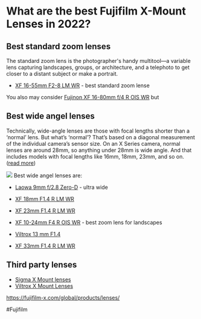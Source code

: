 # What are the best Fujifilm X-Mount Lenses in 2022?

## Best standard zoom lenses

The standard zoom lens is the photographer's handy multitool—a variable lens capturing landscapes, groups, or architecture, and a telephoto to get closer to a distant subject or make a portrait.

* [XF 16-55mm F2-8 LM WR](https://fujifilm-x.com/global/products/lenses/xf16-55mmf28-r-lm-wr/) - best standard zoom lense

You also may consider [Fujinon XF 16-80mm f/4 R OIS WR](https://fujifilm-x.com/global/products/lenses/xf16-80mmf4-r-ois-wr/) but 

## Best wide angel lenses

Technically, wide-angle lenses are those with focal lengths shorter than a ‘normal’ lens. But what’s ‘normal’? That’s based on a diagonal measurement of the individual camera’s sensor size. On an X Series camera, normal lenses are around 28mm, so anything under 28mm is wide angle. And that includes models with focal lengths like 16mm, 18mm, 23mm, and so on. ([read more](https://fujifilm-x.com/en-us/exposure-center/which-wide-angle-lens-for-landscapes/))

![](Photo/focal-length.jpg)
Best wide angel lenses are:

- [Laowa 9mm f/2.8 Zero-D](https://www.venuslens.net/product/9mm/) - ultra wide 
- [XF 18mm F1.4 R LM WR](https://fujifilm-x.com/global/products/lenses/xf18mmf14-r-lm-wr/)
- [XF 23mm F1.4 R LM WR](https://fujifilm-x.com/global/products/lenses/xf23mmf14-r-lm-wr/)
- [XF 10-24mm F4 R OIS WR](https://fujifilm-x.com/global/products/lenses/xf10-24mmf4-r-ois-wr/) - best zoom lens for landscapes

- [Viltrox 13 mm F1.4](https://viltroxstore.com/products/13mm-f14-af-lens-for-fujifilm-x-mount-camera-models) 
* [XF 33mm F1.4 R LM WR](https://fujifilm-x.com/global/products/lenses/xf33mmf14-r-lm-wr/)

## Third party lenses

* [Sigma X Mount lenses](https://www.sigma-global.com/en/magazine/m_series/others-lenses/fujifilm-x-mount/sigma_xmount_lenses/)
* [Viltrox X Mount Lenses](https://viltroxstore.com/collections/all/x-mount)


https://fujifilm-x.com/global/products/lenses/

#Fujifilm  